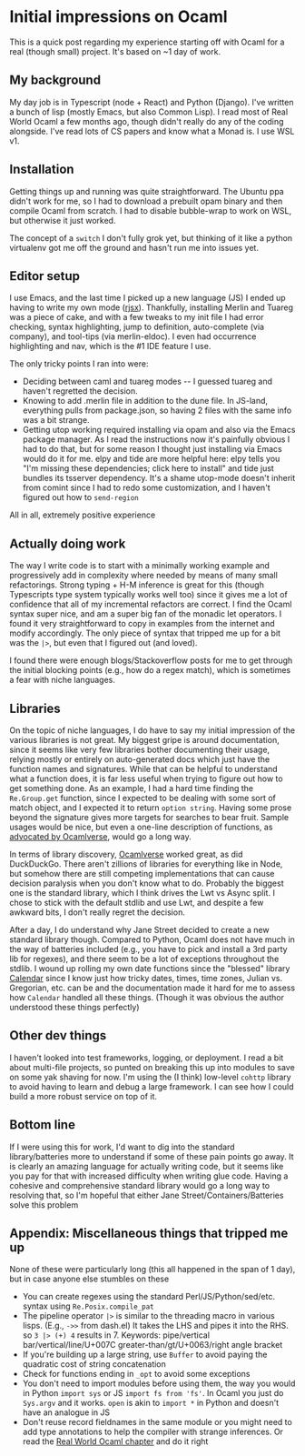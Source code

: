 # Initial impressions on Ocaml

This is a quick post regarding my experience starting off with Ocaml for a real (though small)
project. It's based on ~1 day of work.

## My background

My day job is in Typescript (node + React) and Python (Django). I've written a bunch of lisp (mostly
Emacs, but also Common Lisp). I read most of Real World Ocaml a few months ago, though didn't really
do any of the coding alongside. I've read lots of CS papers and know what a Monad is. I use WSL v1.

## Installation

Getting things up and running was quite straightforward. The Ubuntu ppa didn't work for me, so I had
to download a prebuilt opam binary and then compile Ocaml from scratch. I had to disable bubble-wrap
to work on WSL, but otherwise it just worked.

The concept of a `switch` I don't fully grok yet, but thinking of it like a python virtualenv got me
off the ground and hasn't run me into issues yet.

## Editor setup

I use Emacs, and the last time I picked up a new language (JS) I ended up having to write my own
mode ([rjsx](/felipeochoa/rjsx)). Thankfully, installing Merlin and Tuareg was a piece of cake, and
with a few tweaks to my init file I had error checking, syntax highlighting, jump to definition,
auto-complete (via company), and tool-tips (via merlin-eldoc). I even had occurrence highlighting and nav,
which is the #1 IDE feature I use.

The only tricky points I ran into were:
- Deciding between caml and tuareg modes -- I guessed tuareg and haven't regretted the decision.
- Knowing to add .merlin file in addition to the dune file. In JS-land, everything pulls from
  package.json, so having 2 files with the same info was a bit strange.
- Getting utop working required installing via opam and also via the Emacs package manager. As I
  read the instructions now it's painfully obvious I had to do that, but for some reason I thought
  just installing via Emacs would do it for me. elpy and tide are more helpful here: elpy tells you
  "I'm missing these dependencies; click here to install" and tide just bundles its tsserver dependency.
  It's a shame utop-mode doesn't inherit from comint since I had to redo some customization, and I
  haven't figured out how to `send-region`

All in all, extremely positive experience

## Actually doing work

The way I write code is to start with a minimally working example and progressively add in
complexity where needed by means of many small refactorings. Strong typing + H-M inference is great
for this (though Typescripts type system typically works well too) since it gives me a lot of
confidence that all of my incremental refactors are correct. I find the Ocaml syntax super nice, and
am a super big fan of the monadic let operators. I found it very straightforward to copy in examples
from the internet and modify accordingly. The only piece of syntax that tripped me up for a bit was
the `|>`, but even that I figured out (and loved).

I found there were enough blogs/Stackoverflow posts for me to get through the initial blocking
points (e.g., how do a regex match), which is sometimes a fear with niche languages.

## Libraries

On the topic of niche languages, I do have to say my initial impression of the various libraries is
not great. My biggest gripe is around documentation, since it seems like very few libraries bother
documenting their usage, relying mostly or entirely on auto-generated docs which just have the
function names and signatures. While that can be helpful to understand what a function does, it is
far less useful when trying to figure out how to get something done. As an example, I had a hard
time finding the `Re.Group.get` function, since I expected to be dealing with some sort of match
object, and I expected it to return `option string`. Having some prose beyond the signature gives
more targets for searches to bear fruit. Sample usages would be nice, but even a one-line
description of functions, as [advocated by
Ocamlverse](https://ocamlverse.github.io/content/documentation_guidelines.html), would go a long way.

In terms of library discovery, [Ocamlverse](https://ocamlverse.github.io/) worked great, as did
DuckDuckGo. There aren't zillions of libraries for everything like in Node, but somehow there are
still competing implementations that can cause decision paralysis when you don't know what to
do. Probably the biggest one is the standard library, which I think drives the Lwt vs Async split. I
chose to stick with the default stdlib and use Lwt, and despite a few awkward bits, I don't really
regret the decision.

After a day, I do understand why Jane Street decided to create a new standard library
though. Compared to Python, Ocaml does not have much in the way of batteries included (e.g., you
have to pick and install a 3rd party lib for regexes), and there seem to be a lot of exceptions
throughout the stdlib. I wound up rolling my own date functions since the "blessed" library
[Calendar](https://github.com/ocaml-community/calendar) since I know
just how tricky dates, times, time zones, Julian vs. Gregorian, etc. can be and the documentation
made it hard for me to assess how `Calendar` handled all these things. (Though it was obvious the
author understood these things perfectly)

## Other dev things

I haven't looked into test frameworks, logging, or deployment. I read a bit about multi-file
projects, so punted on breaking this up into modules to save on some yak shaving for now. I'm using
the (I think) low-level `cohttp` library to avoid having to learn and debug a large framework. I can
see how I could build a more robust service on top of it.

## Bottom line

If I were using this for work, I'd want to dig into the standard library/batteries more to
understand if some of these pain points go away. It is clearly an amazing language for actually
writing code, but it seems like you pay for that with increased difficulty when writing glue
code. Having a cohesive and comprehensive standard library would go a long way to resolving that, so
I'm hopeful that either Jane Street/Containers/Batteries solve this problem

## Appendix: Miscellaneous things that tripped me up

None of these were particularly long (this all happened in the span of 1 day), but in case anyone
else stumbles on these

- You can create regexes using the standard Perl/JS/Python/sed/etc. syntax using `Re.Posix.compile_pat`
- The pipeline operator `|>` is similar to the threading macro in various lisps. (E.g., `->>` from
  dash.el) It takes the LHS and pipes it into the RHS. so `3 |> (+) 4` results in 7. Keywords:
  pipe/vertical bar/vertical/line/U+007C greater-than/gt/U+0063/right angle bracket
- If you're building up a large string, use `Buffer` to avoid paying the quadratic cost of string
  concatenation
- Check for functions ending in `_opt` to avoid some exceptions
- You don't need to import modules before using them, the way you would in Python `import sys` or JS
  `import fs from 'fs'`. In Ocaml you just do `Sys.argv` and it works. `open` is akin to `import *`
  in Python and doesn't have an analogue in JS
- Don't reuse record fieldnames in the same module or you might need to add type annotations to help
  the compiler with strange inferences. Or read the [Real World Ocaml
  chapter](https://dev.realworldocaml.org/records.html) and do it right
